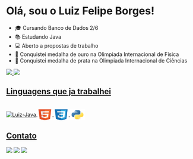 # Olá, sou o Luiz Felipe Borges!

- 🎓 Cursando Banco de Dados 2/6
- 📚 Estudando Java
- 💻 Aberto a propostas de trabalho
- 🥇 Conquistei medalha de ouro na Olimpiada Internacional de Física
- 🥈 Conquistei medalha de prata na Olimpiada Internacional de Ciências
<div>
  <a href="https://github.com/luizborges17">
  <img height="180em" src="https://github-readme-stats.vercel.app/api?username=luizborges17&show_icons=true&theme=dark&include_all_commits=true&count_private=true"/>
    <img height="180em" src="https://github-readme-stats.vercel.app/api/top-langs/?username=luizborges17&layout=compact&langs_count=7&theme=dracula"/>
</div>
  
  ## Linguagens que ja trabalhei
  
<div style="display: inline_block"><br>
  <img align="center" alt="Luiz-Java" height="30" width="40" src="https://cdn.jsdelivr.net/gh/devicons/devicon/icons/java/java-original-wordmark.svg">
  <img align="center" alt="Luiz-HTML" height="30" width="40" src="https://raw.githubusercontent.com/devicons/devicon/master/icons/html5/html5-original.svg">
  <img align="center" alt="Luiz-CSS" height="30" width="40" src="https://raw.githubusercontent.com/devicons/devicon/master/icons/css3/css3-original.svg">
  <img align="center" alt="Luiz-Python" height="30" width="40" src="https://raw.githubusercontent.com/devicons/devicon/master/icons/python/python-original.svg">
</div>
  
 ##
  ## Contato
  <div>
  <a href="https://www.instagram.com/luiz_b0rgess/" target="_blank"><img src="https://img.shields.io/badge/-Instagram-%23E4405F?style=for-the-badge&logo=instagram&logoColor=white" target="_blank"></a>
  <a href = "mailto:lfborgesrp1@gmail.com"><img src="https://img.shields.io/badge/Gmail-D14836?style=for-the-badge&logo=gmail&logoColor=white" target="_blank"></a>
  <a href="https://www.linkedin.com/in/luiz-borges-6aa054205/" target="_blank"><img src="https://img.shields.io/badge/-LinkedIn-%230077B5?style=for-the-badge&logo=linkedin&logoColor=white" target="_blank"></a>   
</div>
